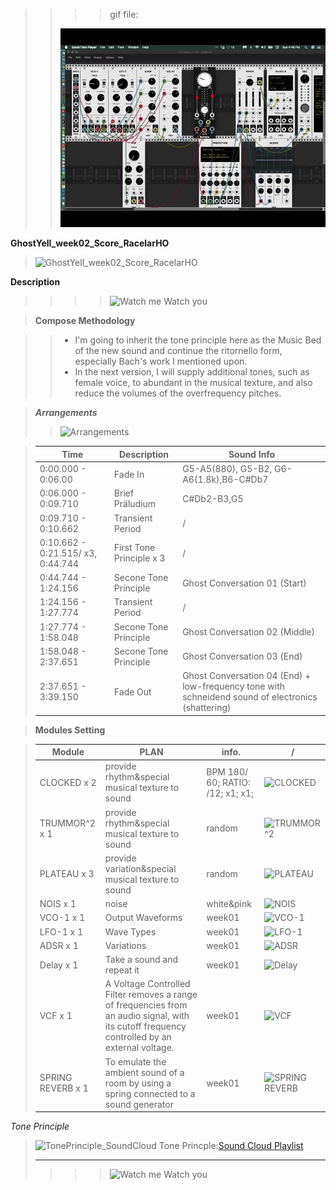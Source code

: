 
>> >> gif file:  
>> 
>> ![last Patch](extensions/recording4-005.gif "Last Patch")

**GhostYell_week02_Score_RacelarHO**

>![GhostYell_week02_Score_RacelarHO](https://66.media.tumblr.com/86b6431749e061aaf40b828f01a79b72/ef159a1cc3104246-c9/s1280x1920/44cd821e6e857f1f44499c4d928216df18d33db7.png)

**Description**
>>>>![Watch me Watch you](http://giacomohug.com/wp-content/uploads/2015/12/CCTV_4s_785_sito.gif)

>**Compose Methodology**

>>* I'm going to inherit the tone principle here as the Music Bed of the new sound and continue the ritornello form, especially Bach's work I mentioned upon.
>>* In the next version, I will supply additional tones, such as female voice, to abundant in the musical texture, and also reduce the volumes of the overfrequency pitches. 


>***Arrangements***
>>![Arrangements](https://66.media.tumblr.com/6fc916fa1448f87017679d0e701c0245/f798edb7e8d612af-6c/s1280x1920/5d4e53fb4abcbd09936081f5c8bde998d82775dd.png)

>Time | Description | Sound Info | 
>------------- | ------------- | ------------- 
>0:00.000 - 0:06.00 | Fade In | G5-A5(880), G5-B2, G6-A6(1.8k),B6-C#Db7 
>0:06.000 - 0:09.710 | Brief Präludium | C#Db2-B3,G5
>0:09.710 - 0:10.662 | Transient Period | /
>0:10.662 - 0:21.515/ x3, 0:44.744 | First Tone Principle x 3 | /
>0:44.744 - 1:24.156 | Secone Tone Principle | Ghost Conversation 01 (Start)
>1:24.156 - 1:27.774 | Transient Period | /
>1:27.774 - 1:58.048 | Secone Tone Principle | Ghost Conversation 02 (Middle)
>1:58.048 - 2:37.651 | Secone Tone Principle | Ghost Conversation 03 (End)
>2:37.651 - 3:39.150 | Fade Out | Ghost Conversation 04 (End) + low-frequency tone with schneidend sound of electronics (shattering)

>**Modules Setting**

> Module | PLAN | info. | /
> ------------- | ------------- | ------------- | -------------
> CLOCKED x 2 | provide rhythm&special musical texture to sound | BPM 180/ 60; RATIO: /12; x1; x1; | ![CLOCKED](https://66.media.tumblr.com/5c821d486335222e31d9f25b40322e4d/277efcdc2258289c-66/s250x400/1febb59db0f30401cd62213ce7554467de44a58d.png)
> TRUMMOR^2 x 1 | provide rhythm&special musical texture to sound | random | ![TRUMMOR^2](https://66.media.tumblr.com/d95f771abd0112e9f918788f57ee7a56/6619620a72e611e2-72/s1280x1920/905b082367236e902ad84f49d6a47d4887fa6560.png)
> PLATEAU x 3 | provide variation&special musical texture to sound | random | ![PLATEAU](https://66.media.tumblr.com/e4cd4815088f26984cdb705528b0c488/277efcdc2258289c-d7/s250x400/343139c84d67573b85eee17f30efe880efce37be.png)
>  NOIS x 1 | noise | white&pink | ![NOIS](https://66.media.tumblr.com/32cbee2730d6853f475260a08b4da26a/277efcdc2258289c-69/s640x960/ed44a4392a788ecf56fa984baea050c8c31e817d.png)
> VCO-1 x 1 | Output Waveforms | week01 | ![VCO-1](https://66.media.tumblr.com/4f62979f909731c6dc07d9f73ba00bd3/277efcdc2258289c-f9/s400x600/ec87f604387dd7b6f9fc92c1e555c7b01a30a3d2.png)
> LFO-1 x 1 | Wave Types | week01 | ![LFO-1](https://66.media.tumblr.com/74f24b32248e170aad0a1fb736e287de/277efcdc2258289c-d9/s640x960/269c4a66f45c463861148605fd25c132c51584d1.png)
> ADSR x 1 | Variations | week01 | ![ADSR](https://66.media.tumblr.com/f5bd318ba64ffbaf232bc83bfc01d06c/277efcdc2258289c-1b/s640x960/7ef4483b607e7869d2fb7f8935765ec03ecca1ba.png)
> Delay x 1 | Take a sound and repeat it | week01 | ![Delay](https://66.media.tumblr.com/182cf187ff0f8e24f43d25ec1fee3a5a/277efcdc2258289c-eb/s640x960/b9abc9a2e74cea5de860064e87defbe9aaad9088.png)
> VCF x 1 | A Voltage Controlled Filter removes a range of frequencies from an audio signal, with its cutoff frequency controlled by an external voltage. | week01 | ![VCF](https://66.media.tumblr.com/5e88b93c313ce6ece673109abdcd325c/277efcdc2258289c-b1/s640x960/5ee8166e956b8fa967a7842181bec1358f03bf80.png)
> SPRING REVERB x 1 | To emulate the ambient sound of a room by using a spring connected to a sound generator | week01 | ![SPRING REVERB](https://66.media.tumblr.com/029f54468c8e488c293bdf3ad5979db7/277efcdc2258289c-42/s640x960/a3475706ce86254ff01a1ca3b4833b89ef8087db.png)


*Tone Principle* 
>![TonePrinciple_SoundCloud](https://66.media.tumblr.com/d4eb97ce8a20494e2ed631bd2d4efcb4/f6598e86ee9a4529-4b/s1280x1920/8268917b2f4c35f4488ed46aa70d1736a5249180.png)
> Tone Princple:[Sound Cloud Playlist](https://soundcloud.com/racelar-ho/the-sound-of-air-mirrorgarden)
> 
> ---
> >>>![Watch me Watch you](http://giacomohug.com/wp-content/uploads/2015/12/CCTV_4s_785_sito.gif)
